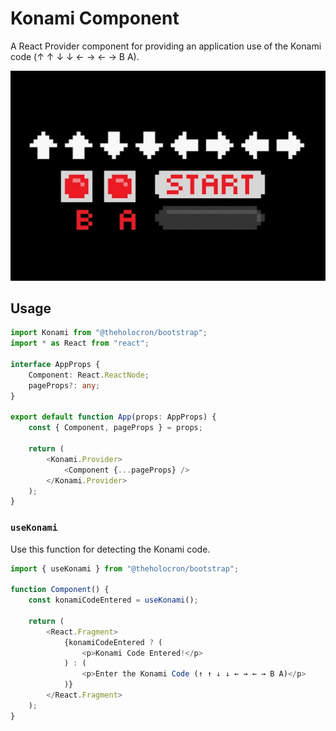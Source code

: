 # Konami Component

A React Provider component for providing an application use of the Konami code (↑ ↑ ↓ ↓ ← → ← → B A).

![konami](./konami.jpg)

## Usage

```typescript
import Konami from "@theholocron/bootstrap";
import * as React from "react";

interface AppProps {
	Component: React.ReactNode;
	pageProps?: any;
}

export default function App(props: AppProps) {
	const { Component, pageProps } = props;

	return (
		<Konami.Provider>
			<Component {...pageProps} />
		</Konami.Provider>
	);
}
```

### `useKonami`

Use this function for detecting the Konami code.

```typescript
import { useKonami } from "@theholocron/bootstrap";

function Component() {
	const konamiCodeEntered = useKonami();

	return (
		<React.Fragment>
			{konamiCodeEntered ? (
				<p>Konami Code Entered!</p>
			) : (
				<p>Enter the Konami Code (↑ ↑ ↓ ↓ ← → ← → B A)</p>
			)}
		</React.Fragment>
	);
}
```
